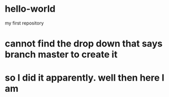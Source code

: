 # hello-world
my first repository
# cannot find the drop down that says branch master to create it
# so I did it apparently. well then here I am
